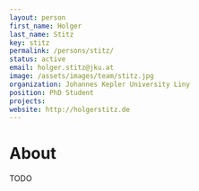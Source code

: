 ```yaml
---
layout: person
first_name: Holger
last_name: Stitz
key: stitz
permalink: /persons/stitz/
status: active
email: holger.stitz@jku.at
image: /assets/images/team/stitz.jpg
organization: Johannes Kepler University Liny
position: PhD Student
projects: 
website: http://holgerstitz.de
---
```


# About

TODO